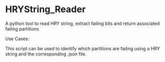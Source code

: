 # HRYString_Reader
A python tool to read HRY string, extract failing bits and return associated failing partitions


Use Cases:

This script can be used to identify which partitions are failing using a HRY string and the corresponding .json file. 
